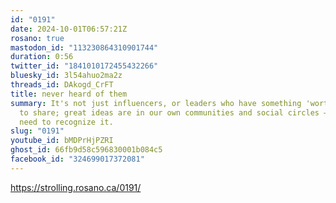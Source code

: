 ```yaml
---
id: "0191"
date: 2024-10-01T06:57:21Z
rosano: true
mastodon_id: "113230864310901744"
duration: 0:56
twitter_id: "1841010172455432266"
bluesky_id: 3l54ahuo2ma2z
threads_id: DAkogd_CrFT
title: never heard of them
summary: It's not just influencers, or leaders who have something 'worthwhile'
  to share; great ideas are in our own communities and social circles — we just
  need to recognize it.
slug: "0191"
youtube_id: bMDPrHjPZRI
ghost_id: 66fb9d58c596830001b084c5
facebook_id: "324699017372081"
---
```

https://strolling.rosano.ca/0191/
